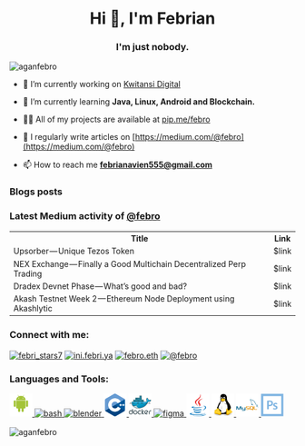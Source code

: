 <h1 align="center">Hi 👋, I'm Febrian</h1>
<h3 align="center">I'm just nobody.</h3>

<p align="left"> <img src="https://komarev.com/ghpvc/?username=aganfebro&label=Profile%20views&color=0e75b6&style=flat" alt="aganfebro" /> </p>

- 🔭 I’m currently working on [Kwitansi Digital](https://github.com/AganFebro/Kwitansi-Digital)

- 🌱 I’m currently learning **Java, Linux, Android and Blockchain.**

- 👨‍💻 All of my projects are available at [pip.me/febro](pip.me/febro)

- 📝 I regularly write articles on [https://medium.com/@febro](https://medium.com/@febro)

- 📫 How to reach me **febrianavien555@gmail.com**

### Blogs posts
<!-- BLOG-POST-LIST:START -->
<!-- BLOG-POST-LIST:END -->

### Latest Medium activity of [@febro](https://github.com/AganFebro)
<table>
  <tr><th>Title</th><th>Link</th></tr>
  <!-- MEDIUM:START --><tr><td>Upsorber — Unique Tezos Token</td><td>$link</td></tr><tr><td>NEX Exchange — Finally a Good Multichain Decentralized Perp Trading</td><td>$link</td></tr><tr><td>Dradex Devnet Phase — What’s good and bad?</td><td>$link</td></tr><tr><td>Akash Testnet Week 2 — Ethereum Node Deployment using Akashlytic</td><td>$link</td></tr><!-- MEDIUM:END -->
</table>

<h3 align="left">Connect with me:</h3>
<p align="left">
<a href="https://twitter.com/febri_stars7" target="blank"><img align="center" src="https://raw.githubusercontent.com/rahuldkjain/github-profile-readme-generator/master/src/images/icons/Social/twitter.svg" alt="febri_stars7" height="30" width="40" /></a>
<a href="https://fb.com/ini.febri.ya" target="blank"><img align="center" src="https://raw.githubusercontent.com/rahuldkjain/github-profile-readme-generator/master/src/images/icons/Social/facebook.svg" alt="ini.febri.ya" height="30" width="40" /></a>
<a href="https://instagram.com/febro.eth" target="blank"><img align="center" src="https://raw.githubusercontent.com/rahuldkjain/github-profile-readme-generator/master/src/images/icons/Social/instagram.svg" alt="febro.eth" height="30" width="40" /></a>
<a href="https://medium.com/@febro" target="blank"><img align="center" src="https://raw.githubusercontent.com/rahuldkjain/github-profile-readme-generator/master/src/images/icons/Social/medium.svg" alt="@febro" height="30" width="40" /></a>
</p>

<h3 align="left">Languages and Tools:</h3>
<p align="left"> <a href="https://developer.android.com" target="_blank" rel="noreferrer"> <img src="https://raw.githubusercontent.com/devicons/devicon/master/icons/android/android-original-wordmark.svg" alt="android" width="40" height="40"/> </a> <a href="https://www.gnu.org/software/bash/" target="_blank" rel="noreferrer"> <img src="https://www.vectorlogo.zone/logos/gnu_bash/gnu_bash-icon.svg" alt="bash" width="40" height="40"/> </a> <a href="https://www.blender.org/" target="_blank" rel="noreferrer"> <img src="https://download.blender.org/branding/community/blender_community_badge_white.svg" alt="blender" width="40" height="40"/> </a> <a href="https://www.w3schools.com/cpp/" target="_blank" rel="noreferrer"> <img src="https://raw.githubusercontent.com/devicons/devicon/master/icons/cplusplus/cplusplus-original.svg" alt="cplusplus" width="40" height="40"/> </a> <a href="https://www.docker.com/" target="_blank" rel="noreferrer"> <img src="https://raw.githubusercontent.com/devicons/devicon/master/icons/docker/docker-original-wordmark.svg" alt="docker" width="40" height="40"/> </a> <a href="https://www.figma.com/" target="_blank" rel="noreferrer"> <img src="https://www.vectorlogo.zone/logos/figma/figma-icon.svg" alt="figma" width="40" height="40"/> </a> <a href="https://www.java.com" target="_blank" rel="noreferrer"> <img src="https://raw.githubusercontent.com/devicons/devicon/master/icons/java/java-original.svg" alt="java" width="40" height="40"/> </a> <a href="https://www.linux.org/" target="_blank" rel="noreferrer"> <img src="https://raw.githubusercontent.com/devicons/devicon/master/icons/linux/linux-original.svg" alt="linux" width="40" height="40"/> </a> <a href="https://www.mysql.com/" target="_blank" rel="noreferrer"> <img src="https://raw.githubusercontent.com/devicons/devicon/master/icons/mysql/mysql-original-wordmark.svg" alt="mysql" width="40" height="40"/> </a> <a href="https://www.photoshop.com/en" target="_blank" rel="noreferrer"> <img src="https://raw.githubusercontent.com/devicons/devicon/master/icons/photoshop/photoshop-line.svg" alt="photoshop" width="40" height="40"/> </a> </p>

<p><img align="center" src="https://github-readme-stats.vercel.app/api/top-langs?username=aganfebro&show_icons=true&locale=en&layout=compact" alt="aganfebro" /></p>
